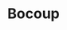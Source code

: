 ---
blog: https://bocoup.com/blog
facebook: https://facebook.com/Bocoup-259954310727008
git: https://github.com/bocoup
logohandle: bocoup
sort: bocoup
title: Bocoup
twitter: https://x.com/bocoup
website: https://bocoup.com/
---